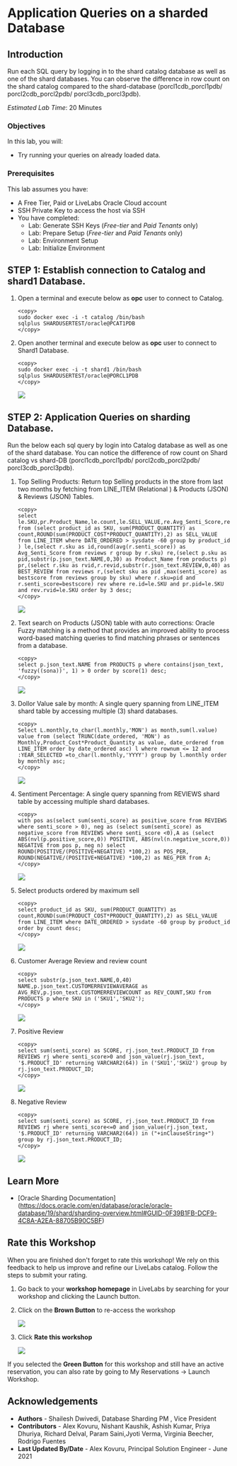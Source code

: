 # Application Queries on a sharded Database

## Introduction   
Run each SQL query by logging in to the shard catalog database as well as one of the shard databases. You can observe the difference in row count on the shard catalog compared to the shard-database (porcl1cdb_porcl1pdb/ porcl2cdb_porcl2pdb/ porcl3cdb_porcl3pdb).

*Estimated Lab Time*: 20 Minutes

### Objectives
In this lab, you will:
* Try running your queries on already loaded data.

### Prerequisites
This lab assumes you have:
- A Free Tier, Paid or LiveLabs Oracle Cloud account
- SSH Private Key to access the host via SSH
- You have completed:
    - Lab: Generate SSH Keys (*Free-tier* and *Paid Tenants* only)
    - Lab: Prepare Setup (*Free-tier* and *Paid Tenants* only)
    - Lab: Environment Setup
    - Lab: Initialize Environment

## **STEP 1**: Establish connection to Catalog and shard1 Database.

1. Open a terminal and execute below as **opc** user to connect to Catalog.

    ```
    <copy>
    sudo docker exec -i -t catalog /bin/bash
    sqlplus SHARDUSERTEST/oracle@PCAT1PDB
    </copy>
    ```

2. Open another terminal and execute below as **opc** user to connect to Shard1 Database.

    ```
    <copy>
    sudo docker exec -i -t shard1 /bin/bash
    sqlplus SHARDUSERTEST/oracle@PORCL1PDB
    </copy>
    ```

    ![](./images/1.JPG " ") 

## **STEP 2**: Application Queries on sharding Database.

Run the below each sql query by login into Catalog database as well as one of the shard database. You can notice the difference of row count on Shard catalog vs shard-DB (porcl1cdb_porcl1pdb/ porcl2cdb_porcl2pdb/ porcl3cdb_porcl3pdb).

1. Top Selling Products: Return top Selling products in the store from last two months
 by fetching from LINE_ITEM (Relational ) & Products (JSON) & Reviews (JSON) Tables.

    ```
    <copy>
    select le.SKU,pr.Product_Name,le.count,le.SELL_VALUE,re.Avg_Senti_Score,rev.BEST_REVIEW from (select product_id as SKU, sum(PRODUCT_QUANTITY) as count,ROUND(sum(PRODUCT_COST*PRODUCT_QUANTITY),2) as SELL_VALUE from LINE_ITEM where DATE_ORDERED > sysdate -60 group by product_id ) le,(select r.sku as id,round(avg(r.senti_score)) as Avg_Senti_Score from reviews r group by r.sku) re,(select p.sku as pid,substr(p.json_text.NAME,0,30) as Product_Name from products p) pr,(select r.sku as rvid,r.revid,substr(r.json_text.REVIEW,0,40) as BEST_REVIEW from reviews r,(select sku as pid ,max(senti_score) as bestscore from reviews group by sku) where r.sku=pid and r.senti_score=bestscore) rev where re.id=le.SKU and pr.pid=le.SKU and rev.rvid=le.SKU order by 3 desc;
    </copy>
    ```
    ![](./images/query1.JPG " ") 

2. Text search on Products (JSON) table with auto corrections: Oracle Fuzzy matching is a method that provides an improved ability to process word-based matching queries to find matching phrases or sentences from a database.

    ```
    <copy>
    select p.json_text.NAME from PRODUCTS p where contains(json_text, 'fuzzy((sona))', 1) > 0 order by score(1) desc;
    </copy>
    ```

    ![](./images/query2.JPG " ") 

3. Dollor Value sale by month: A single query spanning from LINE_ITEM shard table by accessing multiple (3) shard databases.
   
    ```
    <copy>
    Select L.monthly,to_char(l.monthly,'MON') as month,sum(l.value) value from (select TRUNC(date_ordered, 'MON') as Monthly,Product_Cost*Product_Quantity as value, date_ordered from LINE_ITEM order by date_ordered asc) l where rownum <= 12 and :YEAR_SELECTED =to_char(l.monthly,'YYYY') group by l.monthly order by monthly asc;
    </copy>
    ```

    ![](./images/query3.JPG " ") 

4. Sentiment Percentage:    A single query spanning from REVIEWS shard table by accessing multiple shard databases.
   
    ```
    <copy>
    with pos as(select sum(senti_score) as positive_score from REVIEWS where senti_score > 0), neg as (select sum(senti_score) as negative_score from REVIEWS where senti_score <0),A as (select ABS(nvl(p.positive_score,0)) POSITIVE, ABS(nvl(n.negative_score,0)) NEGATIVE from pos p, neg n) select ROUND(POSITIVE/(POSITIVE+NEGATIVE) *100,2) as POS_PER, ROUND(NEGATIVE/(POSITIVE+NEGATIVE) *100,2) as NEG_PER from A;
    </copy>
    ```

    ![](./images/query4.JPG " ") 

5. Select products ordered by maximum sell

    ```
    <copy>
    select product_id as SKU, sum(PRODUCT_QUANTITY) as count,ROUND(sum(PRODUCT_COST*PRODUCT_QUANTITY),2) as SELL_VALUE from LINE_ITEM where DATE_ORDERED > sysdate -60 group by product_id order by count desc;
    </copy>
    ```
    ![](./images/query5.JPG " ") 

6. Customer Average Review and review count

    ```
    <copy>
    select substr(p.json_text.NAME,0,40) NAME,p.json_text.CUSTOMERREVIEWAVERAGE as AVG_REV,p.json_text.CUSTOMERREVIEWCOUNT as REV_COUNT,SKU from PRODUCTS p where SKU in ('SKU1','SKU2');
    </copy>
    ```

    ![](./images/query6.JPG " ") 


7. Positive Review

    ```
    <copy>
    select sum(senti_score) as SCORE, rj.json_text.PRODUCT_ID from REVIEWS rj where senti_score>0 and json_value(rj.json_text, '$.PRODUCT_ID' returning VARCHAR2(64)) in ('SKU1','SKU2') group by rj.json_text.PRODUCT_ID;
    </copy>
    ```

    ![](./images/query7.JPG " ") 

8. Negative Review

    ```
    <copy>
    select sum(senti_score) as SCORE, rj.json_text.PRODUCT_ID from REVIEWS rj where senti_score<=0 and json_value(rj.json_text, '$.PRODUCT_ID' returning VARCHAR2(64)) in ("+inClauseString+") group by rj.json_text.PRODUCT_ID;
    </copy>
    ```

    ![](./images/query8.JPG " ") 



## Learn More

- [Oracle Sharding Documentation] (https://docs.oracle.com/en/database/oracle/oracle-database/19/shard/sharding-overview.html#GUID-0F39B1FB-DCF9-4C8A-A2EA-88705B90C5BF)

## Rate this Workshop
When you are finished don't forget to rate this workshop!  We rely on this feedback to help us improve and refine our LiveLabs catalog.  Follow the steps to submit your rating.

1.  Go back to your **workshop homepage** in LiveLabs by searching for your workshop and clicking the Launch button.
2.  Click on the **Brown Button** to re-access the workshop  

    ![](https://raw.githubusercontent.com/oracle/learning-library/master/common/labs/cloud-login/images/workshop-homepage-2.png " ")

3.  Click **Rate this workshop**

    ![](https://raw.githubusercontent.com/oracle/learning-library/master/common/labs/cloud-login/images/rate-this-workshop.png " ")

If you selected the **Green Button** for this workshop and still have an active reservation, you can also rate by going to My Reservations -> Launch Workshop.

## Acknowledgements
* **Authors** - Shailesh Dwivedi, Database Sharding PM , Vice President
* **Contributors** - Alex Kovuru, Nishant Kaushik, Ashish Kumar, Priya Dhuriya, Richard Delval, Param Saini,Jyoti Verma, Virginia Beecher, Rodrigo Fuentes
* **Last Updated By/Date** - Alex Kovuru, Principal Solution Engineer - June 2021
